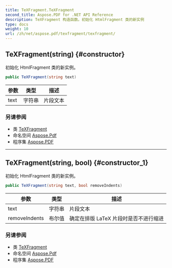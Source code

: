 ```yaml
---
title: TeXFragment.TeXFragment
second_title: Aspose.PDF for .NET API Reference
description: TeXFragment 构造函数。初始化 HtmlFragment 类的新实例
type: docs
weight: 10
url: /zh/net/aspose.pdf/texfragment/texfragment/
---
```

## TeXFragment(string) {#constructor}

初始化 HtmlFragment 类的新实例。

```csharp
public TeXFragment(string text)
```

| 参数 | 类型 | 描述 |
| --- | --- | --- |
| text | 字符串 | 片段文本 |

### 另请参阅

* 类 [TeXFragment](../)
* 命名空间 [Aspose.Pdf](../../../aspose.pdf/)
* 程序集 [Aspose.PDF](../../../)

---

## TeXFragment(string, bool) {#constructor_1}

初始化 HtmlFragment 类的新实例。

```csharp
public TeXFragment(string text, bool removeIndents)
```

| 参数 | 类型 | 描述 |
| --- | --- | --- |
| text | 字符串 | 片段文本 |
| removeIndents | 布尔值 | 确定在排版 LaTeX 片段时是否不进行缩进 |

### 另请参阅

* 类 [TeXFragment](../)
* 命名空间 [Aspose.Pdf](../../../aspose.pdf/)
* 程序集 [Aspose.PDF](../../../)